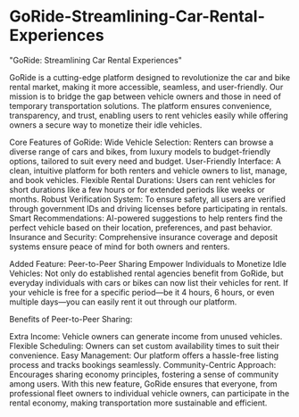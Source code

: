 # GoRide-Streamlining-Car-Rental-Experiences
"GoRide: Streamlining Car Rental Experiences"

GoRide is a cutting-edge platform designed to revolutionize the car and bike rental market, making it more accessible, seamless, and user-friendly. Our mission is to bridge the gap between vehicle owners and those in need of temporary transportation solutions. The platform ensures convenience, transparency, and trust, enabling users to rent vehicles easily while offering owners a secure way to monetize their idle vehicles.

Core Features of GoRide:
Wide Vehicle Selection: Renters can browse a diverse range of cars and bikes, from luxury models to budget-friendly options, tailored to suit every need and budget.
User-Friendly Interface: A clean, intuitive platform for both renters and vehicle owners to list, manage, and book vehicles.
Flexible Rental Durations: Users can rent vehicles for short durations like a few hours or for extended periods like weeks or months.
Robust Verification System: To ensure safety, all users are verified through government IDs and driving licenses before participating in rentals.
Smart Recommendations: AI-powered suggestions to help renters find the perfect vehicle based on their location, preferences, and past behavior.
Insurance and Security: Comprehensive insurance coverage and deposit systems ensure peace of mind for both owners and renters.

Added Feature: Peer-to-Peer Sharing
Empower Individuals to Monetize Idle Vehicles:
Not only do established rental agencies benefit from GoRide, but everyday individuals with cars or bikes can now list their vehicles for rent. If your vehicle is free for a specific period—be it 4 hours, 6 hours, or even multiple days—you can easily rent it out through our platform.

Benefits of Peer-to-Peer Sharing:

Extra Income: Vehicle owners can generate income from unused vehicles.
Flexible Scheduling: Owners can set custom availability times to suit their convenience.
Easy Management: Our platform offers a hassle-free listing process and tracks bookings seamlessly.
Community-Centric Approach: Encourages sharing economy principles, fostering a sense of community among users.
With this new feature, GoRide ensures that everyone, from professional fleet owners to individual vehicle owners, can participate in the rental economy, making transportation more sustainable and efficient.
